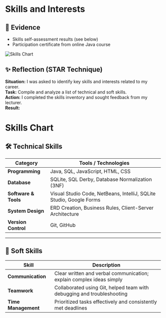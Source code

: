 # Skills and Interests

## 📄 Evidence
- Skills self-assessment results (see below)
- Participation certificate from online Java course

![Skills Chart](artefacts/skills_chart.png)

## ✨ Reflection (STAR Technique)

**Situation:** I was asked to identify key skills and interests related to my career.  
**Task:** Compile and analyze a list of technical and soft skills.  
**Action:** I completed the skills inventory and sought feedback from my lecturer.  
**Result:** 

# Skills Chart

## 🛠️ Technical Skills

| Category            | Tools / Technologies                                           |
|---------------------|---------------------------------------------------------------|
| **Programming**      | Java, SQL, JavaScript, HTML, CSS                              |
| **Database**         | SQLite, SQL Derby, Database Normalization (3NF)              |
| **Software & Tools** | Visual Studio Code, NetBeans, IntelliJ, SQLite Studio, Google Forms |
| **System Design**    | ERD Creation, Business Rules, Client-Server Architecture     |
| **Version Control**  | Git, GitHub                                                   |

---

## 🤝 Soft Skills

| Skill             | Description                                                                 |
|------------------|-----------------------------------------------------------------------------|
| **Communication** | Clear written and verbal communication; explain complex ideas simply       |
| **Teamwork**      | Collaborated using Git, helped team with debugging and troubleshooting     |
| **Time Management**| Prioritized tasks effectively and consistently met deadlines               |


